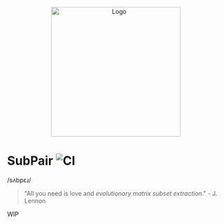 <p align="center">
    <img width="300" alt="Logo" src="https://user-images.githubusercontent.com/3115640/203899211-fff1c9d8-10cd-4a84-88b5-518a591cd1e5.jpeg">
</p>

# SubPair  ![CI](https://github.com/lfrati/subpair/actions/workflows/test.yml/badge.svg)

/sʌbpɛɹ/

> "All you need is love and _evolutionary matrix subset extraction_." - J. Lennon

WIP
